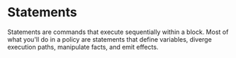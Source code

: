 # Statements

Statements are commands that execute sequentially within a block. Most
of what you'll do in a policy are statements that define variables,
diverge execution paths, manipulate facts, and emit effects.